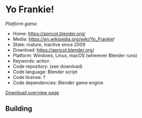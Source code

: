 # Yo Frankie!

_Platform game._

- Home: https://apricot.blender.org/
- Media: https://en.wikipedia.org/wiki/Yo_Frankie!
- State: mature, inactive since 2009
- Download: https://apricot.blender.org/
- Platform: Windows, Linux, macOS (wherever Blender runs)
- Keywords: action
- Code repository: (see download)
- Code language: Blender script
- Code license: ?
- Code dependencies: Blender game engine

[Download overview page](https://download.blender.org/apricot/)

## Building
